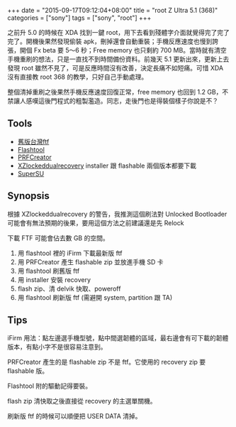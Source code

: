 +++
date = "2015-09-17T09:12:04+08:00"
title = "root Z Ultra 5.1 (368)"
categories = ["sony"]
tags = ["sony", "root"]
+++

之前升 5.0 的時候在 XDA 找到一鍵 root，用下去看到殘體字介面就覺得完了完了完了。開機後果然發現偷裝 apk，刪掉還會自動重裝；手機反應速度也慢到誇張，開個 Fx beta 要 5～6 秒；Free memory 也只剩約 700 MB。當時就有清空手機重刷的想法，只是一直找不到時間備份資料。前幾天 5.1 更新出來，更新上去發現 root 雖然不見了，可是反應時間沒有改善，決定長痛不如短痛。可惜 XDA 沒有直接教 root 368 的教學，只好自己手動處理。

整個清掉重刷之後果然手機反應速度回復正常，free memory 也回到 1.2 GB，不禁讓人感嘆這後門程式的粗製濫造。同志，走後門也是得裝個樣子你說是不？

<!--more-->

## Tools

* [舊版台灣ftf](https://mega.co.nz/#!nEAzHb6A!5aTtcHZtqgA3W7rRADI7To8DwaOxBZtEnOkezQoiITE)
* [Flashtool](http://www.flashtool.net/index.php)
* [PRFCreator](http://forum.xda-developers.com/crossdevice-dev/sony/tool-prfcreator-easily-create-pre-t2859904)
* [XZlockeddualrecovery](http://nut.xperia-files.com/) installer 跟 flashable 兩個版本都要下載
* [SuperSU](https://download.chainfire.eu/696/SuperSU)

## Synopsis

根據 XZlockeddualrecovery 的警告，我推測這個刷法對 Unlocked Bootloader 可能會有無法預期的後果，要用這個方法之前建議還是先 Relock

下載 FTF 可能會佔去數 GB 的空間。

1. 用 flashtool 裡的 iFirm 下載最新版 ftf
2. 用 PRFCreator 產生 flashable zip 並放進手機 SD 卡
3. 用 flashtool 刷舊版 ftf
4. 用 installer 安裝 recovery
5. flash zip、清 delvik 快取、poweroff
6. 用 flashtool 刷新版 ftf (需避開 system, partition 跟 TA)

## Tips

iFirm 用法：點左邊選手機型號，點中間選韌體的區域，最右邊會有可下載的韌體版本，有點小字不是很容易注意到。

PRFCreator 產生的是 flashable zip 不是 ftf。它使用的 recovery zip 要 flashable 版。

Flashtool 附的驅動記得要裝。

flash zip 清快取之後直接從 recovery 的主選單關機。

刷新版 ftf 的時候可以順便把 USER DATA 清掉。
